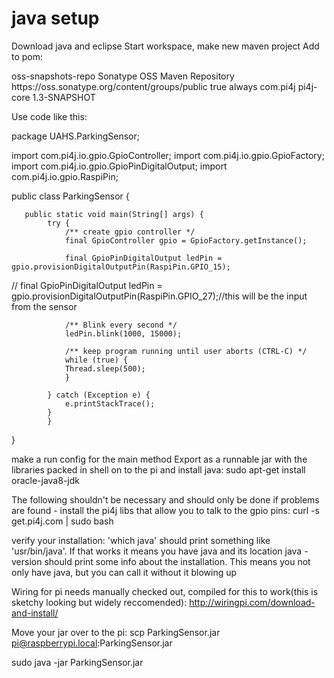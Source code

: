 # java setup
Download java and eclipse
Start workspace, make new maven project
Add to pom:

  <repositories>
	<repository>
		<id>oss-snapshots-repo</id>
		<name>Sonatype OSS Maven Repository</name>
		<url>https://oss.sonatype.org/content/groups/public</url>
		<snapshots>
			<enabled>true</enabled>
			<updatePolicy>always</updatePolicy>
		</snapshots>
	</repository>
</repositories>
  <dependencies>
<dependency>
    <groupId>com.pi4j</groupId>
    <artifactId>pi4j-core</artifactId>
   <version>1.3-SNAPSHOT</version>
</dependency>
  </dependencies>

Use code like this:


package UAHS.ParkingSensor;

import com.pi4j.io.gpio.GpioController;
import com.pi4j.io.gpio.GpioFactory;
import com.pi4j.io.gpio.GpioPinDigitalOutput;
import com.pi4j.io.gpio.RaspiPin;

public class ParkingSensor {

	   public static void main(String[] args) {
		    try {
		        /** create gpio controller */
		        final GpioController gpio = GpioFactory.getInstance();

		        final GpioPinDigitalOutput ledPin = gpio.provisionDigitalOutputPin(RaspiPin.GPIO_15);
//		        final GpioPinDigitalOutput ledPin = gpio.provisionDigitalOutputPin(RaspiPin.GPIO_27);//this will be the input from the sensor

		        /** Blink every second */
		        ledPin.blink(1000, 15000);

		        /** keep program running until user aborts (CTRL-C) */
		        while (true) {
		        Thread.sleep(500);
		        }

		    } catch (Exception e) {
		        e.printStackTrace();
		    }
		    }
}


make a run config for the main method
Export as a runnable jar with the libraries packed in
shell on to the pi and install java:
sudo apt-get install oracle-java8-jdk


The following shouldn't be necessary and should only be done if problems are found - install the pi4j libs that allow you to talk to the gpio pins:
curl -s get.pi4j.com | sudo bash

verify your installation:
'which java' should print something like 'usr/bin/java'.  If that works it means you have java and its location
java -version should print some info about the installation.  This means you not only have java, but you can call it without it blowing up

Wiring for pi needs manually checked out, compiled for this to work(this is sketchy looking but widely reccomended):
http://wiringpi.com/download-and-install/

Move your jar over to the pi:
scp ParkingSensor.jar pi@raspberrypi.local:ParkingSensor.jar

sudo java -jar ParkingSensor.jar


